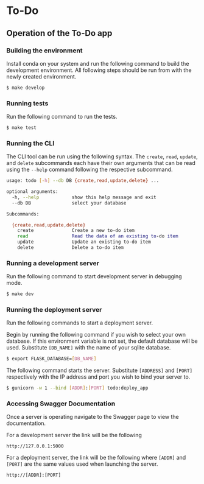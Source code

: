# To-Do

## Operation of the To-Do app

### Building the environment

Install conda on your system and run the following command to build the
development environment. All following steps should be run from with the newly
created environment.

```bash
$ make develop
```

### Running tests

Run the following command to run the tests.

```bash
$ make test
```
### Running the CLI

The CLI tool can be run using the following syntax. The `create`, `read`,
`update`, and `delete` subcommands each have their own arguments that can be
read using the `--help` command following the respective subcommand.

```bash
usage: todo [-h] --db DB {create,read,update,delete} ...

optional arguments:
  -h, --help            show this help message and exit
  --db DB               select your database

Subcommands:

  {create,read,update,delete}
    create              Create a new to-do item
    read                Read the data of an existing to-do item
    update              Update an existing to-do item
    delete              Delete a to-do item
```

### Running a development server

Run the following command to start development server in debugging mode.

```bash
$ make dev
```

### Running the deployment server

Run the following commands to start a deployment server.

Begin by running the following command if you wish to select your own database.
If this environment variable is not set, the default database will be used.
Substitute `[DB_NAME]` with the name of your sqlite database.

```bash
$ export FLASK_DATABASE=[DB_NAME]
```

The following command starts the server. Substitute `[ADDRESS]` and `[PORT]`
respectively with the IP address and port you wish to bind your server to.

```bash
$ gunicorn -w 1 --bind [ADDR]:[PORT] todo:deploy_app
```

### Accessing Swagger Documentation 

Once a server is operating navigate to the Swagger page to view the documentation.

For a development server the link will be the following

```
http://127.0.0.1:5000
```

For a deployment server, the link will be the following where `[ADDR]` and
`[PORT]` are the same values used when launching the server.

```
http://[ADDR]:[PORT]
```

